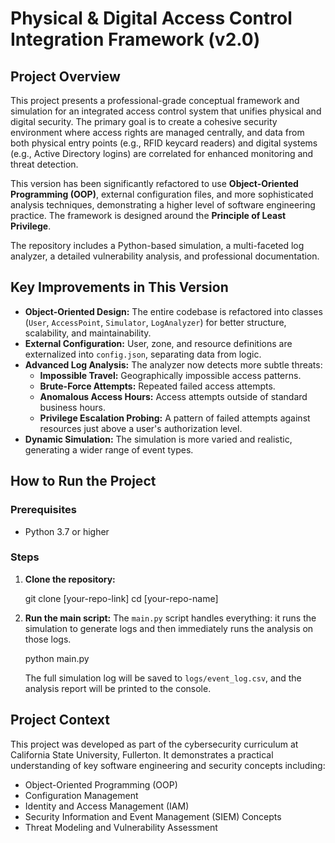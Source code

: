 # Physical & Digital Access Control Integration Framework (v2.0)

## Project Overview

This project presents a professional-grade conceptual framework and simulation for an integrated access control system that unifies physical and digital security. The primary goal is to create a cohesive security environment where access rights are managed centrally, and data from both physical entry points (e.g., RFID keycard readers) and digital systems (e.g., Active Directory logins) are correlated for enhanced monitoring and threat detection.

This version has been significantly refactored to use **Object-Oriented Programming (OOP)**, external configuration files, and more sophisticated analysis techniques, demonstrating a higher level of software engineering practice. The framework is designed around the **Principle of Least Privilege**.

The repository includes a Python-based simulation, a multi-faceted log analyzer, a detailed vulnerability analysis, and professional documentation.

## Key Improvements in This Version

* **Object-Oriented Design:** The entire codebase is refactored into classes (`User`, `AccessPoint`, `Simulator`, `LogAnalyzer`) for better structure, scalability, and maintainability.
* **External Configuration:** User, zone, and resource definitions are externalized into `config.json`, separating data from logic.
* **Advanced Log Analysis:** The analyzer now detects more subtle threats:
    * **Impossible Travel:** Geographically impossible access patterns.
    * **Brute-Force Attempts:** Repeated failed access attempts.
    * **Anomalous Access Hours:** Access attempts outside of standard business hours.
    * **Privilege Escalation Probing:** A pattern of failed attempts against resources just above a user's authorization level.
* **Dynamic Simulation:** The simulation is more varied and realistic, generating a wider range of event types.

## How to Run the Project

### Prerequisites

* Python 3.7 or higher

### Steps

1.  **Clone the repository:**

    git clone [your-repo-link]
    cd [your-repo-name]


2.  **Run the main script:**
    The `main.py` script handles everything: it runs the simulation to generate logs and then immediately runs the analysis on those logs.

    python main.py

    The full simulation log will be saved to `logs/event_log.csv`, and the analysis report will be printed to the console.

## Project Context

This project was developed as part of the cybersecurity curriculum at California State University, Fullerton. It demonstrates a practical understanding of key software engineering and security concepts including:
* Object-Oriented Programming (OOP)
* Configuration Management
* Identity and Access Management (IAM)
* Security Information and Event Management (SIEM) Concepts
* Threat Modeling and Vulnerability Assessment
